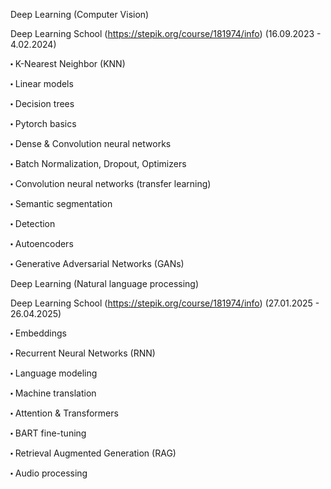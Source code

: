 Deep Learning (Computer Vision)

Deep Learning School (https://stepik.org/course/181974/info) (16.09.2023 - 4.02.2024)

  ⬝ K-Nearest Neighbor (KNN)
  
  ⬝ Linear models
  
  ⬝ Decision trees
  
  ⬝ Pytorch basics
  
  ⬝ Dense & Convolution neural networks
  
  ⬝ Batch Normalization, Dropout, Optimizers
  
  ⬝ Convolution neural networks (transfer learning)
  
  ⬝ Semantic segmentation
  
  ⬝ Detection
  
  ⬝ Autoencoders
  
  ⬝ Generative Adversarial Networks (GANs)
  


Deep Learning (Natural language processing)

Deep Learning School (https://stepik.org/course/181974/info) (27.01.2025 - 26.04.2025)

  ⬝ Embeddings
  
  ⬝ Recurrent Neural Networks (RNN)
  
  ⬝ Language modeling
  
  ⬝ Machine translation
  
  ⬝ Attention & Transformers
  
  ⬝ BART fine-tuning
  
  ⬝ Retrieval Augmented Generation (RAG)
  
  ⬝ Audio processing

